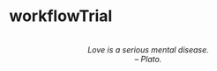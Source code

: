 # workflowTrial
<!-- QUOTE:START -->
<p align="center"><br><i>Love is a serious mental disease.</i><br><i>– Plato.</i><br></p>
<!-- QUOTE:END -->

